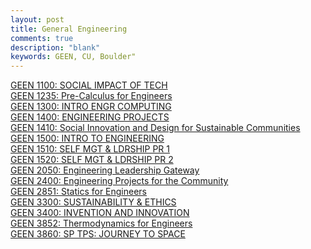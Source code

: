 ```yaml
---
layout: post
title: General Engineering
comments: true
description: "blank"
keywords: GEEN, CU, Boulder"
---
```

<body>
	<div><a href="../pages/GEEN-1100">GEEN 1100: SOCIAL IMPACT OF TECH</a></div>
	<div><a href="../pages/GEEN-1235">GEEN 1235: Pre-Calculus for Engineers</a></div>
	<div><a href="../pages/GEEN-1300">GEEN 1300: INTRO ENGR COMPUTING</a></div>
	<div><a href="../pages/GEEN-1400">GEEN 1400: ENGINEERING PROJECTS</a></div>
	<div><a href="../pages/GEEN-1410">GEEN 1410: Social Innovation and Design for Sustainable Communities</a></div>
	<div><a href="../pages/GEEN-1500">GEEN 1500: INTRO TO ENGINEERING</a></div>
	<div><a href="../pages/GEEN-1510">GEEN 1510: SELF MGT & LDRSHIP PR 1</a></div>
	<div><a href="../pages/GEEN-1520">GEEN 1520: SELF MGT & LDRSHIP PR 2</a></div>
	<div><a href="../pages/GEEN-2050">GEEN 2050: Engineering Leadership Gateway</a></div>
	<div><a href="../pages/GEEN-2400">GEEN 2400: Engineering Projects for the Community</a></div>
	<div><a href="../pages/GEEN-2851">GEEN 2851: Statics for Engineers</a></div>
	<div><a href="../pages/GEEN-3300">GEEN 3300: SUSTAINABILITY & ETHICS</a></div>
	<div><a href="../pages/GEEN-3400">GEEN 3400: INVENTION AND INNOVATION</a></div>
	<div><a href="../pages/GEEN-3852">GEEN 3852: Thermodynamics for Engineers</a></div>
	<div><a href="../pages/GEEN-3860">GEEN 3860: SP TPS: JOURNEY TO SPACE</a></div>
</body>